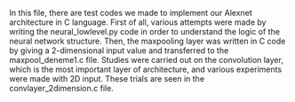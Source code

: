 In this file, there are test codes we made to implement our Alexnet architecture in C language. First of all, various attempts were made by writing the neural_lowlevel.py code in order to understand the logic of the neural network structure. Then, the maxpooling layer was written in C code by giving a 2-dimensional input value and transferred to the maxpool_deneme1.c file. Studies were carried out on the convolution layer, which is the most important layer of architecture, and various experiments were made with 2D input. These trials are seen in the convlayer_2dimension.c file.
